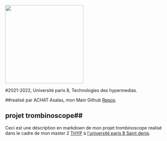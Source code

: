 <img src="https://www.campus-condorcet.fr/medias/photo/logo-paris8_1566477376593-png" width="250" />

#2021-2022, Université paris 8, Technologies des hypermedias.

##realisé par ACHAT Asalas, mon Main Github [Repos](https://github.com/achsalsa/).

## projet trombinoscope##
Ceci est une déscription en markdown de mon projet trombinoscope realisé dans le cadre de mon master 2 [THYP](https://www.univ-paris8.fr/-Master-Technologies-de-l-Hypermedia-678-) à  [l'université paris 8 Saint denis](https://goo.gl/maps/aGwT9QYng9Pr3ALC9).
